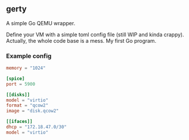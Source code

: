 ## gerty

A simple Go QEMU wrapper.

Define your VM with a simple toml config file (still WIP and kinda
crappy). Actually, the whole code base is a mess. My first Go program.

### Example config

```toml
memory = "1024"

[spice]
port = 5900

[[disks]]
model = "virtio"
format = "qcow2"
image = "disk.qcow2"

[[ifaces]]
dhcp = "172.18.47.0/30"
model = "virtio"
```
